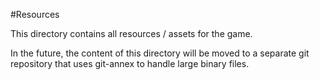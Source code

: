 #Resources

This directory contains all resources / assets for the game.

In the future, the content of this directory will be moved
to a separate git repository that uses git-annex to handle
large binary files.

